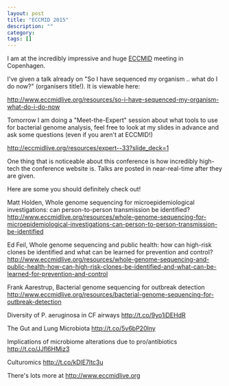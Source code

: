 ```yaml
---
layout: post
title: "ECCMID 2015"
description: ""
category: 
tags: []
---
```


I am at the incredibly impressive and huge <a href="http://www.eccmidlive.org">ECCMID</a> meeting in Copenhagen.

I've given a talk already on "So I have sequenced my organism .. what do I do now?" (organisers title!). It is viewable here:

<http://www.eccmidlive.org/resources/so-i-have-sequenced-my-organism-what-do-i-do-now>

Tomorrow I am doing a "Meet-the-Expert" session about what tools to use
for bacterial genome analysis, feel free to look at my slides in advance
and ask some questions (even if you aren't at ECCMID!)

<http://eccmidlive.org/resources/expert--33?slide_deck=1>

One thing that is noticeable about this conference is how incredibly
high-tech the conference website is. Talks are posted in near-real-time
after they are given.

Here are some you should definitely check out!

Matt Holden, Whole genome sequencing for microepidemiological investigations: can person-to-person transmission be identified?
<http://www.eccmidlive.org/resources/whole-genome-sequencing-for-microepidemiological-investigations-can-person-to-person-transmission-be-identified>

Ed Feil, Whole genome sequencing and public health: how can high-risk clones be identified and what can be learned for prevention and control?
<http://www.eccmidlive.org/resources/whole-genome-sequencing-and-public-health-how-can-high-risk-clones-be-identified-and-what-can-be-learned-for-prevention-and-control>

Frank Aarestrup, Bacterial genome sequencing for outbreak detection 
<http://www.eccmidlive.org/resources/bacterial-genome-sequencing-for-outbreak-detection>

Diversity of P. aeruginosa in CF airways
<http://t.co/9yo1iDEHdR>

The Gut and Lung Microbiota
<http://t.co/5v6bP20Iny>

Implications of microbiome alterations due to pro/antibiotics
<http://t.co/JJfl6HMiz3>

Culturomics
<http://t.co/kDlE7ltc3u>

There's lots more at <http://www.eccmidlive.org>



